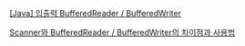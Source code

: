 [[Java] 입출력 BufferedReader / BufferedWriter](https://itkjspo56.tistory.com/178)

[Scanner와 BufferedReader / BufferedWriter의 차이점과 사용법](https://juno-juno.tistory.com/99)

